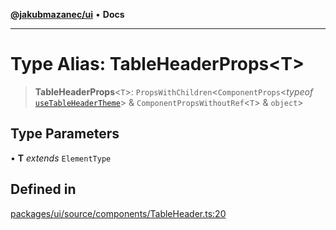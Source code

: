 [**@jakubmazanec/ui**](../README.md) • **Docs**

---

# Type Alias: TableHeaderProps\<T\>

> **TableHeaderProps**\<`T`\>: `PropsWithChildren`\<`ComponentProps`\<_typeof_
> [`useTableHeaderTheme`](../functions/useTableHeaderTheme.md)\> & `ComponentPropsWithoutRef`\<`T`\>
> & `object`\>

## Type Parameters

• **T** _extends_ `ElementType`

## Defined in

[packages/ui/source/components/TableHeader.ts:20](https://github.com/jakubmazanec/tools/blob/2afd81e4680434017b6f838733fd5ccd928cec42/packages/ui/source/components/TableHeader.ts#L20)
